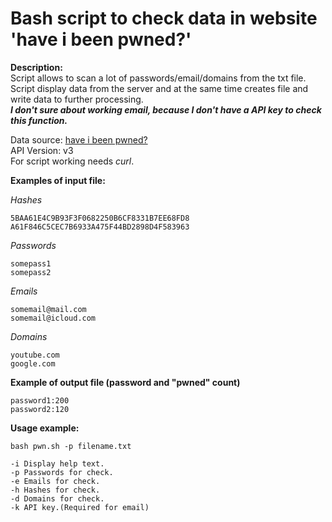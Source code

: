 
# Bash script to check data in website 'have i been pwned?'

__Description:__\
Script allows to scan a lot of passwords/email/domains from the txt file. \
Script display data from the server and at the same time creates file and write data to further processing. \
***I don't sure about working email, because I don't have a API key to check this function.***

Data source: [have i been pwned?]( https://haveibeenpwned.com) \
API Version: v3 \
For script working needs _curl_.

__Examples of input file:__

_Hashes_
```
5BAA61E4C9B93F3F0682250B6CF8331B7EE68FD8 
A61F846C5CEC7B6933A475F44BD2898D4F583963  
```
_Passwords_
```
somepass1
somepass2
```
_Emails_
```
somemail@mail.com
somemail@icloud.com
```
_Domains_
```
youtube.com
google.com 
```

__Example of output file (password and "pwned" count)__
```
password1:200
password2:120
```
__Usage example:__
```
bash pwn.sh -p filename.txt
```

```
-i Display help text.
-p Passwords for check.
-e Emails for check.
-h Hashes for check.
-d Domains for check.
-k API key.(Required for email)
```

